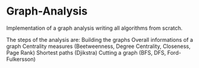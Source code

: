 # Graph-Analysis
Implementation of a graph analysis writing all algorithms from scratch. 

The steps of the analysis are:
    Building the graphs
    Overall informations of a graph
    Centrality measures (Beetweenness, Degree Centrality, Closeness, Page Rank)
    Shortest paths (Djikstra)
    Cutting a graph (BFS, DFS, Ford-Fulkersson)
